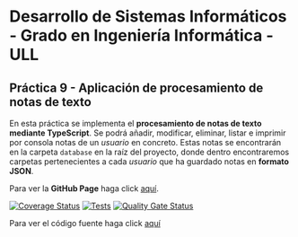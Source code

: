 # Desarrollo de Sistemas Informáticos - Grado en Ingeniería Informática - ULL
## Práctica 9 - Aplicación de procesamiento de notas de texto

En esta práctica se implementa el **procesamiento de notas de texto mediante TypeScript**. Se podrá añadir, modificar, eliminar, listar e imprimir por consola notas de un *usuario* en concreto. Estas notas se encontrarán en la carpeta `database` en la raíz del proyecto, donde dentro encontraremos carpetas pertenecientes a cada *usuario* que ha guardado notas en **formato JSON**.

Para ver la **GitHub Page** haga click [aquí]().

[![Coverage Status](https://coveralls.io/repos/github/ULL-ESIT-INF-DSI-2122/ull-esit-inf-dsi-21-22-prct09-filesystem-notes-app-jeffperezfrade/badge.svg?branch=main)](https://coveralls.io/github/ULL-ESIT-INF-DSI-2122/ull-esit-inf-dsi-21-22-prct09-filesystem-notes-app-jeffperezfrade?branch=main)
[![Tests](https://github.com/ULL-ESIT-INF-DSI-2122/ull-esit-inf-dsi-21-22-prct09-filesystem-notes-app-jeffperezfrade/actions/workflows/tests.yml/badge.svg)](https://github.com/ULL-ESIT-INF-DSI-2122/ull-esit-inf-dsi-21-22-prct09-filesystem-notes-app-jeffperezfrade/actions/workflows/tests.yml)
[![Quality Gate Status](https://sonarcloud.io/api/project_badges/measure?project=ULL-ESIT-INF-DSI-2122_ull-esit-inf-dsi-21-22-prct09-filesystem-notes-app-jeffperezfrade&metric=alert_status)](https://sonarcloud.io/summary/new_code?id=ULL-ESIT-INF-DSI-2122_ull-esit-inf-dsi-21-22-prct09-filesystem-notes-app-jeffperezfrade)


Para ver el código fuente haga click [aquí](docs/index.md)